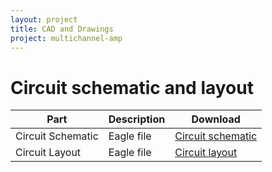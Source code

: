 ```yaml
---
layout: project
title: CAD and Drawings
project: multichannel-amp
---
```


Circuit schematic and layout
==========

<table class="table table-striped table-bordered">
	<thead>
		<tr>
			<th>Part</th>
			<th>Description</th>
			<th>Download</th>	
		</tr>
	</thead>
	<tbody>
		<tr>
			<td>Circuit Schematic</td>
			<td>Eagle file</td>
			<td>
				<a target="_blank" href="/downloads/multichannel-amp/MC_amp.sch">Circuit schematic</a>
			</td>
		</tr>
		<tr>
			<td>Circuit Layout</td>
			<td>Eagle file</td>
			<td>
				<a target="_blank" href="/downloads/multichannel-amp/MC_amp.brd">Circuit layout</a>
			</td>
		</tr>
	</tbody>
</table>



